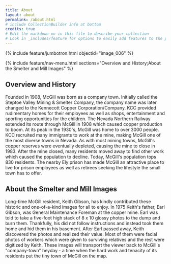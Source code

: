 ```yaml
---
title: About
layout: about
permalink: /about.html
# include CollectionBuilder info at bottom
credits: true
# Edit the markdown on in this file to describe your collection
# Look in _includes/feature for options to easily add features to the page
---
```

{% include feature/jumbotron.html objectid="image_006" %}

{% include feature/nav-menu.html sections="Overview and History;About the Smelter and Mill Images" %}
## Overview and History
Founded in 1908, McGill was born as a company town. Initially called the Steptoe Valley Mining & Smelter Company, the company name was later changed to the Kennecott Copper Corporation/Company. KCC provided rudimentary homes for their employees as well as shops, entertainment and sporting opportunities for the children. The Nevada Northern Railway extended its route through McGill in 1908 which caused copper production to boom. At its peak in the 1930's, McGill was home to over 3000 people. KCC recruited many immigrants to work at the mine, making McGill one of the most diverse towns in Nevada. As with most mining towns, McGill's copper reserves were eventually depleted, causing the mine to close in 1983. After the mine closed, many residents moved away to find other work which caused the population to decline. Today, McGill's population tops 830 residents. The nearby Ely prison has made McGill an attractive place to live for prison employees as well as retirees seeking the lifestyle the small town has to offer.
## About the Smelter and Mill Images
Long-time McGill resident, Keith Gibson, has kindly contributed these historic and one-of-a-kind images for all to enjoy. In 1975 Keith's father, Earl Gibson, was General Maintenance Foreman at the copper mine. Earl was told to take a five-foot high stack of 8 x 10 glossy photos to the dump and burn them. Thankfully, his did not follow instructions and instead took them home and hid them in his basement. After Earl passed away, Keith discovered the photos and realized their value. Most of them were facial photos of workers which were given to surviving relatives and the rest were digitized by Keith. These images will transport the viewer back to McGill's "company-town" heyday - a time when the hard work and tenacity of its residents put the tiny town of McGill on the map.
